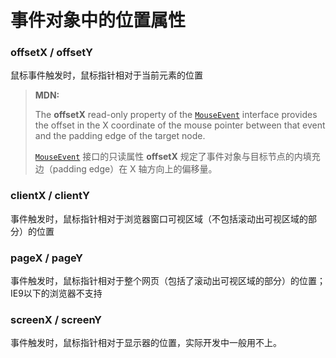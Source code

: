 # 事件对象中的位置属性

### offsetX  /  offsetY

鼠标事件触发时，鼠标指针相对于当前元素的位置

> **MDN:**
>
> The **offsetX** read-only property of the [`MouseEvent`](https://developer.mozilla.org/en-US/docs/Web/API/MouseEvent) interface provides the offset in the X coordinate of the mouse pointer between that event and the padding edge of the target node. 
>
> [`MouseEvent`](https://developer.mozilla.org/zh-CN/docs/Web/API/MouseEvent) 接口的只读属性 **offsetX** 规定了事件对象与目标节点的内填充边（padding edge）在 X 轴方向上的偏移量。

### clientX  /  clientY

事件触发时，鼠标指针相对于浏览器窗口可视区域（不包括滚动出可视区域的部分）的位置

### pageX  /   pageY

事件触发时，鼠标指针相对于整个网页（包括了滚动出可视区域的部分）的位置；IE9以下的浏览器不支持

### screenX  /  screenY

事件触发时，鼠标指针相对于显示器的位置，实际开发中一般用不上。